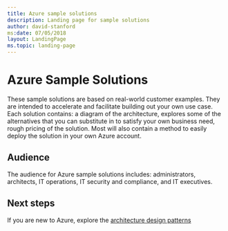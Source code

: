 ```yaml
---
title: Azure sample solutions
description: Landing page for sample solutions
author: david-stanford
ms:date: 07/05/2018
layout: LandingPage
ms.topic: landing-page
---
```

# Azure Sample Solutions

These sample solutions are based on real-world customer examples. They are intended to accelerate and facilitate building out your own use case. Each solution contains: a diagram of the architecture, explores some of the alternatives that you can substitute in to satisfy your own business need, rough pricing of the solution.  Most will also contain a method to easily deploy the solution in your own Azure account.

## Audience

The audience for Azure sample solutions includes: administrators, architects, IT operations, IT security and compliance, and IT executives.

## Next steps

If you are new to Azure, explore the [architecture design patterns][design-patterns]

[design-patterns]: /azure/architecture/patterns/
